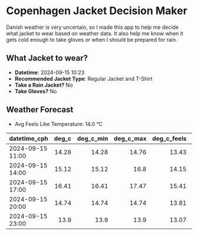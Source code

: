 
# Copenhagen Jacket Decision Maker

Danish weather is very uncertain, so I made this app to help me decide what jacket to wear based on weather data. 
It also help me know when it gets cold enough to take gloves or when I should be prepared for rain.

## What Jacket to wear?

- **Datetime**: 2024-09-15 10:23
- **Recommended Jacket Type**: Regular Jacket and T-Shirt
- **Take a Rain Jacket?** No
- **Take Gloves?** No

## Weather Forecast
- Avg Feels Like Temperature: 14.0 °C

| datetime_cph     |   deg_c |   deg_c_min |   deg_c_max |   deg_c_feels | weather   | wind   | rain   |
|:-----------------|--------:|------------:|------------:|--------------:|:----------|:-------|:-------|
| 2024-09-15 11:00 |   14.28 |       14.28 |       14.76 |         13.43 | Clouds    | Low    | None   |
| 2024-09-15 14:00 |   15.12 |       15.12 |       16.8  |         14.15 | Clouds    | Low    | None   |
| 2024-09-15 17:00 |   16.41 |       16.41 |       17.47 |         15.41 | Clouds    | Low    | None   |
| 2024-09-15 20:00 |   14.74 |       14.74 |       14.74 |         13.81 | Clear     | Low    | None   |
| 2024-09-15 23:00 |   13.9  |       13.9  |       13.9  |         13.07 | Clouds    | Low    | None   |
        